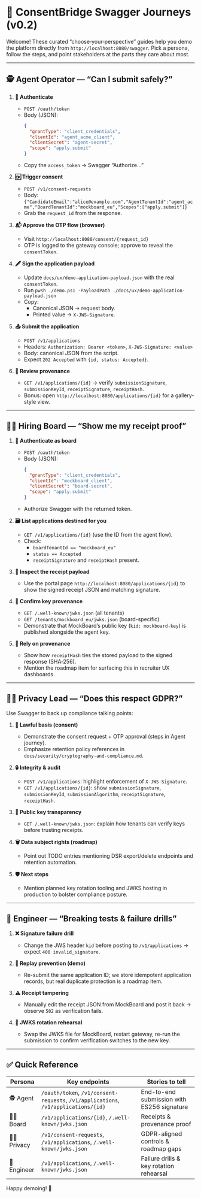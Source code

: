 # 🌉 ConsentBridge Swagger Journeys (v0.2)

Welcome! These curated “choose‑your‑perspective” guides help you demo the platform directly from `http://localhost:8080/swagger`. Pick a persona, follow the steps, and point stakeholders at the parts they care about most.

---

## 🕵️ Agent Operator — “Can I submit safely?”

1. **🔐 Authenticate**
   - `POST /oauth/token`
   - Body (JSON):
     ```json
     {
       "grantType": "client_credentials",
       "clientId": "agent_acme_client",
       "clientSecret": "agent-secret",
       "scope": "apply.submit"
     }
     ```
   - Copy the `access_token` → Swagger “Authorize…”

2. **🆗 Trigger consent**
   - `POST /v1/consent-requests`
   - Body: `{"CandidateEmail":"alice@example.com","AgentTenantId":"agent_acme","BoardTenantId":"mockboard_eu","Scopes":["apply.submit"]}`
   - Grab the `request_id` from the response.

3. **📬 Approve the OTP flow (browser)**
   - Visit `http://localhost:8080/consent/{request_id}`
   - OTP is logged to the gateway console; approve to reveal the `consentToken`.

4. **🖋️ Sign the application payload**
   - Update `docs/ux/demo-application-payload.json` with the real `consentToken`.
   - Run `pwsh ./demo.ps1 -PayloadPath ./docs/ux/demo-application-payload.json`
   - Copy:
     - Canonical JSON → request body.
     - Printed value → `X-JWS-Signature`.

5. **📤 Submit the application**
   - `POST /v1/applications`
   - Headers: `Authorization: Bearer <token>`, `X-JWS-Signature: <value>`
   - Body: canonical JSON from the script.
   - Expect `202 Accepted` with `{id, status: Accepted}`.

6. **🧾 Review provenance**
   - `GET /v1/applications/{id}` → verify `submissionSignature`, `submissionKeyId`, `receiptSignature`, `receiptHash`.
   - Bonus: open `http://localhost:8080/applications/{id}` for a gallery-style view.

---

## 🧑‍💼 Hiring Board — “Show me my receipt proof”

1. **🔐 Authenticate as board**
   - `POST /oauth/token`
   - Body (JSON):
     ```json
     {
       "grantType": "client_credentials",
       "clientId": "mockboard_client",
       "clientSecret": "board-secret",
       "scope": "apply.submit"
     }
     ```
   - Authorize Swagger with the returned token.

2. **🗃️ List applications destined for you**
   - `GET /v1/applications/{id}` (use the ID from the agent flow).
   - Check:
     - `boardTenantId == "mockboard_eu"`
     - `status == Accepted`
     - `receiptSignature` and `receiptHash` present.

3. **📄 Inspect the receipt payload**
   - Use the portal page `http://localhost:8080/applications/{id}` to show the signed receipt JSON and matching signature.

4. **🔑 Confirm key provenance**
   - `GET /.well-known/jwks.json` (all tenants)
   - `GET /tenants/mockboard_eu/jwks.json` (board-specific)
   - Demonstrate that MockBoard’s public key (`kid: mockboard-key`) is published alongside the agent key.

5. **🧭 Rely on provenance**
   - Show how `receiptHash` ties the stored payload to the signed response (SHA‑256).
   - Mention the roadmap item for surfacing this in recruiter UX dashboards.

---

## 👩‍⚖️ Privacy Lead — “Does this respect GDPR?”

Use Swagger to back up compliance talking points:

1. **🔐 Lawful basis (consent)**
   - Demonstrate the consent request + OTP approval (steps in Agent journey).
   - Emphasize retention policy references in `docs/security/cryptography-and-compliance.md`.

2. **🔒 Integrity & audit**
   - `POST /v1/applications`: highlight enforcement of `X-JWS-Signature`.
   - `GET /v1/applications/{id}`: show `submissionSignature`, `submissionKeyId`, `submissionAlgorithm`, `receiptSignature`, `receiptHash`.

3. **🔑 Public key transparency**
   - `GET /.well-known/jwks.json`: explain how tenants can verify keys before trusting receipts.

4. **🗑️ Data subject rights (roadmap)**
   - Point out TODO entries mentioning DSR export/delete endpoints and retention automation.

5. **🛡️ Next steps**
   - Mention planned key rotation tooling and JWKS hosting in production to bolster compliance posture.

---

## 🧪 Engineer — “Breaking tests & failure drills”

1. **❌ Signature failure drill**
   - Change the JWS header `kid` before posting to `/v1/applications` → expect `400 invalid_signature`.

2. **🔁 Replay prevention (demo)**
   - Re-submit the same application ID; we store idempotent application records, but real duplicate protection is a roadmap item.

3. **⚠️ Receipt tampering**
   - Manually edit the receipt JSON from MockBoard and post it back → observe `502` as verification fails.

4. **🔄 JWKS rotation rehearsal**
   - Swap the JWKS file for MockBoard, restart gateway, re-run the submission to confirm verification switches to the new key.

---

## ✅ Quick Reference

| Persona | Key endpoints | Stories to tell |
| ------- | ------------- | --------------- |
| 🕵️ Agent | `/oauth/token`, `/v1/consent-requests`, `/v1/applications`, `/v1/applications/{id}` | End-to-end submission with ES256 signature |
| 🧑‍💼 Board | `/v1/applications/{id}`, `/.well-known/jwks.json` | Receipts & provenance proof |
| 👩‍⚖️ Privacy | `/v1/consent-requests`, `/v1/applications`, `/.well-known/jwks.json` | GDPR-aligned controls & roadmap gaps |
| 🧪 Engineer | `/v1/applications`, `/.well-known/jwks.json` | Failure drills & key rotation rehearsal |

Happy demoing! 🎉

